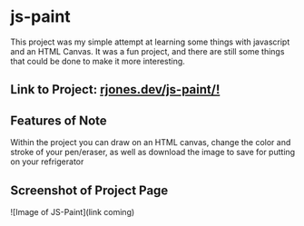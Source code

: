 # js-paint
This project was my simple attempt at learning some things with javascript and an HTML Canvas. It was a fun project, and there are still some things that could be done to make it more interesting.

## Link to Project: [rjones.dev/js-paint/!](http://www.rjones.dev/js-paint/)

## Features of Note
Within the project you can draw on an HTML canvas, change the color and stroke of your pen/eraser, as well as download the image to save for putting on your refrigerator

## Screenshot of Project Page
![Image of JS-Paint](link coming)